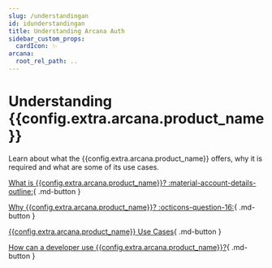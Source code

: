```yaml
---
slug: /understandingan
id: idunderstandingan
title: Understanding Arcana Auth
sidebar_custom_props:
  cardIcon: ✨
arcana:
  root_rel_path: ..
---
```

# Understanding {{config.extra.arcana.product_name}}

Learn about what the {{config.extra.arcana.product_name}} offers, why it is required and what are some of its use cases.

[What is {{config.extra.arcana.product_name}}? :material-account-details-outline:](../whatisan.md){ .md-button }

[Why {{config.extra.arcana.product_name}}? :octicons-question-16:](../whyan.md){ .md-button }

[{{config.extra.arcana.product_name}} Use Cases](../use_cases.md){ .md-button }

[How can a developer use {{config.extra.arcana.product_name}}?](../howdoiuse.md){ .md-button }